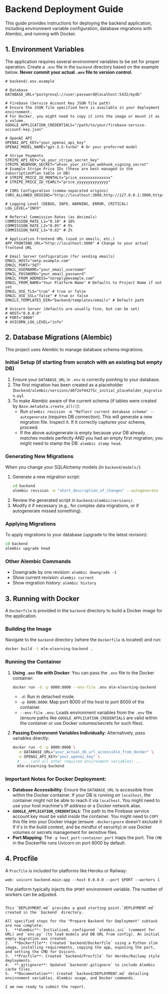 # Backend Deployment Guide

This guide provides instructions for deploying the backend application, including environment variable configuration, database migrations with Alembic, and running with Docker.

## 1. Environment Variables

The application requires several environment variables to be set for proper operation. Create a `.env` file in the `backend` directory based on the example below. **Never commit your actual `.env` file to version control.**

```env
# backend/.env.example

# Database
DATABASE_URL="postgresql://user:password@localhost:5432/mydb"

# Firebase (Service Account Key JSON file path)
# Ensure the JSON file specified here is available in your deployment environment.
# For Docker, you might need to copy it into the image or mount it as a volume.
GOOGLE_APPLICATION_CREDENTIALS="/path/to/your/firebase-service-account-key.json"

# OpenAI API
OPENAI_API_KEY="your_openai_api_key"
OPENAI_MODEL_NAME="gpt-3.5-turbo" # Or your preferred model

# Stripe Payments
STRIPE_API_KEY="sk_your_stripe_secret_key"
STRIPE_WEBHOOK_SECRET="whsec_your_stripe_webhook_signing_secret"
# Example Stripe Price IDs (these are best managed in the SubscriptionPlan table in DB)
# STRIPE_PRICE_ID_MONTHLY="price_xxxxxxxxxxxxxx"
# STRIPE_PRICE_ID_YEARLY="price_yyyyyyyyyyyyyy"

# CORS Configuration (comma-separated origins)
CORS_ALLOWED_ORIGINS="http://localhost:3000,http://127.0.0.1:3000,https://yourfrontenddomain.com"

# Logging Level (DEBUG, INFO, WARNING, ERROR, CRITICAL)
LOG_LEVEL="INFO"

# Referral Commission Rates (as decimals)
COMMISSION_RATE_L1="0.10" # 10%
COMMISSION_RATE_L2="0.05" # 5%
COMMISSION_RATE_L3="0.02" # 2%

# Application Frontend URL (used in emails, etc.)
APP_FRONTEND_URL="http://localhost:3000" # Change to your actual frontend URL

# Email Server Configuration (for sending emails)
EMAIL_HOST="smtp.example.com"
EMAIL_PORT="587"
EMAIL_USERNAME="your_email_username"
EMAIL_PASSWORD="your_email_password"
EMAIL_FROM_ADDRESS="noreply@example.com"
EMAIL_FROM_NAME="Your Platform Name" # Defaults to Project Name if not set
EMAIL_USE_TLS="true" # true or false
EMAIL_USE_SSL="false" # true or false
EMAILS_TEMPLATES_DIR="backend/templates/emails" # Default path

# Uvicorn Server (defaults are usually fine, but can be set)
# HOST="0.0.0.0"
# PORT="8000"
# UVICORN_LOG_LEVEL="info"
```

## 2. Database Migrations (Alembic)

This project uses Alembic to manage database schema migrations.

### Initial Setup (if starting from scratch with an existing but empty DB)
1.  Ensure your `DATABASE_URL` in `.env` is correctly pointing to your database.
2.  The first migration has been created as a placeholder (`backend/alembic/versions/d8f2ef44275c_initial_placeholder_migration.py`).
3.  To make Alembic aware of the current schema (if tables were created by `Base.metadata.create_all()`):
    *   Run `alembic revision -m "Reflect current database schema" --autogenerate` (requires DB connection). This will generate a new migration file. Inspect it. If it correctly captures your schema, proceed.
    *   If the above autogenerate is empty because your DB already matches models perfectly AND you had an empty first migration, you might need to stamp the DB: `alembic stamp head`.

### Generating New Migrations
When you change your SQLAlchemy models (in `backend/models/`):
1.  Generate a new migration script:
    ```bash
    cd backend
    alembic revision -m "short_description_of_changes" --autogenerate
    ```
2.  Review the generated script in `backend/alembic/versions/`.
3.  Modify it if necessary (e.g., for complex data migrations, or if autogenerate missed something).

### Applying Migrations
To apply migrations to your database (upgrade to the latest revision):
```bash
cd backend
alembic upgrade head
```

### Other Alembic Commands
*   Downgrade by one revision: `alembic downgrade -1`
*   Show current revision: `alembic current`
*   Show migration history: `alembic history`

## 3. Running with Docker

A `Dockerfile` is provided in the `backend` directory to build a Docker image for the application.

### Building the Image
Navigate to the `backend` directory (where the `Dockerfile` is located) and run:
```bash
docker build -t mlm-elearning-backend .
```

### Running the Container
1.  **Using `.env` file with Docker**:
    You can pass the `.env` file to the Docker container:
    ```bash
    docker run -d -p 8000:8000 --env-file .env mlm-elearning-backend
    ```
    *   `-d`: Run in detached mode.
    *   `-p 8000:8000`: Map port 8000 of the host to port 8000 of the container.
    *   `--env-file .env`: Loads environment variables from the `.env` file (ensure paths like `GOOGLE_APPLICATION_CREDENTIALS` are valid within the container or use Docker volumes/secrets for such files).

2.  **Passing Environment Variables Individually**:
    Alternatively, pass variables directly:
    ```bash
    docker run -d -p 8000:8000 \
      -e DATABASE_URL="your_actual_db_url_accessible_from_docker" \
      -e OPENAI_API_KEY="your_openai_key" \
      # ... (and all other required environment variables) ...
      mlm-elearning-backend
    ```

### Important Notes for Docker Deployment:
*   **Database Accessibility**: Ensure the `DATABASE_URL` is accessible from within the Docker container. If your DB is running on `localhost`, the container might not be able to reach it via `localhost`. You might need to use your host machine's IP address or a Docker network alias.
*   **`GOOGLE_APPLICATION_CREDENTIALS`**: The path to the Firebase service account key must be valid *inside* the container. You might need to `COPY` this file into your Docker image (ensure `.dockerignore` doesn't exclude it if it's in the build context, and be mindful of security) or use Docker volumes or secrets management for sensitive files.
*   **Port Mapping**: The `-p host_port:container_port` maps the port. The `CMD` in the Dockerfile runs Uvicorn on port 8000 by default.

## 4. Procfile
A `Procfile` is included for platforms like Heroku or Railway:
```
web: uvicorn backend.main:app --host 0.0.0.0 --port $PORT --workers 1
```
The platform typically injects the `$PORT` environment variable. The number of workers can be adjusted.
```

This `DEPLOYMENT.md` provides a good starting point.`DEPLOYMENT.md` created in the `backend` directory.

All specified steps for the "Prepare Backend for Deployment" subtask are now complete:
1.  **Alembic**: Initialized, configured `alembic.ini` (comment for URL) and `env.py` (to load models and DB URL from config). An initial empty migration was created.
2.  **Dockerfile**: Created `backend/Dockerfile` using a Python slim image, installing requirements, copying the app, exposing the port, and setting the CMD for Uvicorn.
3.  **Procfile**: Created `backend/Procfile` for Heroku/Railway style deployments.
4.  **.gitignore**: Updated `backend/.gitignore` to include Alembic cache files.
5.  **Documentation**: Created `backend/DEPLOYMENT.md` detailing environment variables, Alembic usage, and Docker commands.

I am now ready to submit the report.
